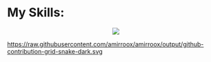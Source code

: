 
<h1>
  My Skills:
</h1>
<p align="center">
  <a href="https://skillicons.dev">
    <img src="https://skillicons.dev/icons?i=html,css,js,bootstrap,tailwind" />
  </a>
</p>

https://raw.githubusercontent.com/amirroox/amirroox/output/github-contribution-grid-snake-dark.svg
